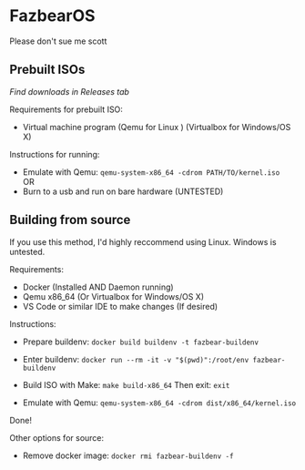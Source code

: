 # FazbearOS
Please don't sue me scott

## Prebuilt ISOs
*Find downloads in Releases tab*

Requirements for prebuilt ISO:
- Virtual machine program (Qemu for Linux ) (Virtualbox for Windows/OS X)

Instructions for running:
- Emulate with Qemu: `qemu-system-x86_64 -cdrom PATH/TO/kernel.iso`  
OR 
- Burn to a usb and run on bare hardware (UNTESTED)

## Building from source
If you use this method, I'd highly reccommend using Linux. Windows is untested.

Requirements:
- Docker (Installed AND Daemon running)
- Qemu x86_64 (Or Virtualbox for Windows/OS X)
- VS Code or similar IDE to make changes (If desired)

Instructions:

- Prepare buildenv: `docker build buildenv -t fazbear-buildenv`  

- Enter buildenv: `docker run --rm -it -v "$(pwd)":/root/env fazbear-buildenv`  

- Build ISO with Make: `make build-x86_64` Then exit: `exit`  

- Emulate with Qemu: `qemu-system-x86_64 -cdrom dist/x86_64/kernel.iso`  

Done!

Other options for source:
- Remove docker image: `docker rmi fazbear-buildenv -f`
